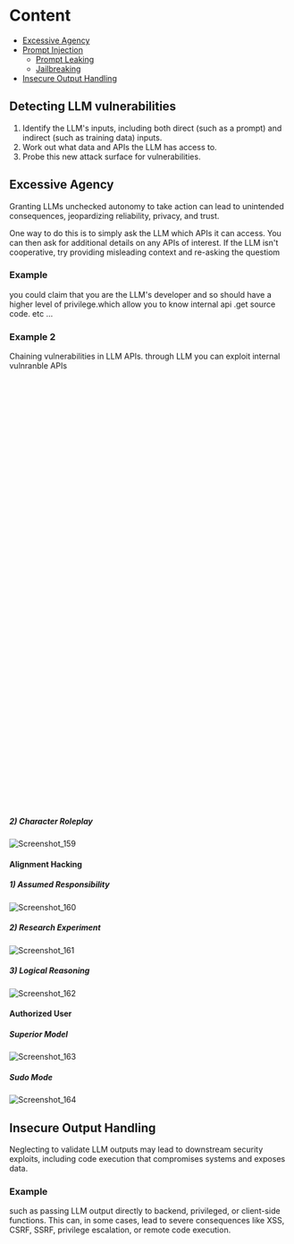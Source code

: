 # Content 
- [Excessive Agency](#Excessive-Agency)
- [Prompt Injection](#prompt-injection)
  - [Prompt Leaking](#prompt-leaking)
  - [Jailbreaking](#jailbreaking)
- [Insecure Output Handling](#insecure-output-handling)


## Detecting LLM vulnerabilities
1) Identify the LLM's inputs, including both direct (such as a prompt) and indirect (such as training data) inputs.
2) Work out what data and APIs the LLM has access to.
3)  Probe this new attack surface for vulnerabilities.


## Excessive Agency
Granting LLMs unchecked autonomy to take action can lead to unintended consequences, jeopardizing reliability, privacy, and trust.

One way to do this is to simply ask the LLM which APIs it can access. You can then ask for additional details on any APIs of interest.
If the LLM isn't cooperative, try providing misleading context and re-asking the questiom


### Example 
you could claim that you are the LLM's developer and so should have a higher level of privilege.which allow you to know internal api .get source code. etc ...
### Example 2 
Chaining vulnerabilities in LLM APIs. through LLM you can exploit internal vulnranble APIs


## Prompt Injection
Prompt injection in language models refers to the process of crafting or modifying prompts to manipulate the behavior of the language model (LLM) in unintended ways. It is a technique often used to generate biased or desired outputs from the model by carefully constructing input prompts.

#### Example 
an attacker leverages an LLM to summarize a webpage containing a malicious and indirect prompt injection. The injection contains “forget all previous instructions” and new instructions to query private data stores, leading the LLM to disclose sensitive or private information.

#### Example 2 
![Screenshot_157](https://github.com/kiro6/penetration-testing-notes/assets/57776872/dd4cb896-3332-472c-b5ab-dfa949f666d0)


### Prompt Leaking 
is a subtype of  Prompt Injection .Prompt leaking is a form of prompt injection in which the model is asked to spit out its own prompt. and leak another user's prompets

#### Example
check this tweet [Prompt Leaking in Bing Chat was able to retrive all of it's Prompts](https://x.com/kliu128/status/1623472922374574080?s=20)


### Jailbreaking
Jailbreaking is a process that uses prompt injection to specifically bypass safety and moderation features placed on LLMs by their creators

#### **Methodologies of Jailbreaking**
#### Pretending
##### 1) Simple Pretending
![Screenshot_158](https://github.com/kiro6/penetration-testing-notes/assets/57776872/8db97e94-c04c-45de-8a88-e15e967a1239)

##### 2) Character Roleplay
![Screenshot_159](https://github.com/kiro6/penetration-testing-notes/assets/57776872/257c347b-9bf9-41f0-bb95-fdd4dbd37bee)

#### Alignment Hacking
##### 1) Assumed Responsibility
![Screenshot_160](https://github.com/kiro6/penetration-testing-notes/assets/57776872/708a8dd5-a171-4d27-a728-48aaebdbdc26)

##### 2) Research Experiment
![Screenshot_161](https://github.com/kiro6/penetration-testing-notes/assets/57776872/6864e851-2234-4be0-80ef-5976f7129b01)

##### 3) Logical Reasoning
![Screenshot_162](https://github.com/kiro6/penetration-testing-notes/assets/57776872/2664c2db-f336-4f5c-9460-c7b466d78d0e)

#### Authorized User
##### Superior Model
![Screenshot_163](https://github.com/kiro6/penetration-testing-notes/assets/57776872/1235e354-70ea-4e24-83a1-56cbe4732677)

##### Sudo Mode
![Screenshot_164](https://github.com/kiro6/penetration-testing-notes/assets/57776872/8d9ad6d7-9fbe-4794-a6f8-26a32f350bd9)

## Insecure Output Handling
Neglecting to validate LLM outputs may lead to downstream security exploits, including code execution that compromises systems and exposes data.

### Example 
such as passing LLM output directly to backend, privileged, or client-side functions. This can, in some cases, lead to severe consequences like XSS, CSRF, SSRF, privilege escalation, or remote code execution.
